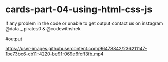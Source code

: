 # cards-part-04-using-html-css-js

If any problem in the code or unable to get output contact us on instagram @data._.pirates0 & @codewithshek

#output

https://user-images.githubusercontent.com/96473842/236211147-1be73bc6-cb11-4220-be91-069e6fcff3fb.mp4
